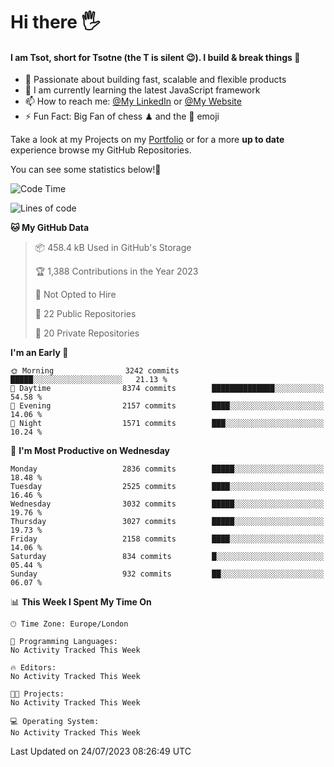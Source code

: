 # Hi there :raised_hand_with_fingers_splayed:
#### I am Tsot, short for Tsotne (the T is silent :wink:). I build & break things :space_invader:
- :telescope: Passionate about building fast, scalable and flexible products
- :seedling: I am currently learning the latest JavaScript framework 
- :mailbox: How to reach me: [@My LinkedIn](https://www.linkedin.com/in/tsotne-gvadzabia/) or [@My Website](https://tsotne.co.uk/contact)
- :zap: Fun Fact: Big Fan of chess ♟ and the 👾 emoji

Take a look at my Projects on my [Portfolio](https://tsotne.co.uk/) or for a more **up to date** experience browse my GitHub Repositories.

You can see some statistics below!:space_invader:
<!--START_SECTION:waka-->
![Code Time](http://img.shields.io/badge/Code%20Time-761%20hrs%202%20mins-blue)

![Lines of code](https://img.shields.io/badge/From%20Hello%20World%20I%27ve%20Written-7.1%20million%20lines%20of%20code-blue)

**🐱 My GitHub Data** 

> 📦 458.4 kB Used in GitHub's Storage 
 > 
> 🏆 1,388 Contributions in the Year 2023
 > 
> 🚫 Not Opted to Hire
 > 
> 📜 22 Public Repositories 
 > 
> 🔑 20 Private Repositories 
 > 
**I'm an Early 🐤** 

```text
🌞 Morning                3242 commits        █████░░░░░░░░░░░░░░░░░░░░   21.13 % 
🌆 Daytime                8374 commits        ██████████████░░░░░░░░░░░   54.58 % 
🌃 Evening                2157 commits        ████░░░░░░░░░░░░░░░░░░░░░   14.06 % 
🌙 Night                  1571 commits        ███░░░░░░░░░░░░░░░░░░░░░░   10.24 % 
```
📅 **I'm Most Productive on Wednesday** 

```text
Monday                   2836 commits        █████░░░░░░░░░░░░░░░░░░░░   18.48 % 
Tuesday                  2525 commits        ████░░░░░░░░░░░░░░░░░░░░░   16.46 % 
Wednesday                3032 commits        █████░░░░░░░░░░░░░░░░░░░░   19.76 % 
Thursday                 3027 commits        █████░░░░░░░░░░░░░░░░░░░░   19.73 % 
Friday                   2158 commits        ████░░░░░░░░░░░░░░░░░░░░░   14.06 % 
Saturday                 834 commits         █░░░░░░░░░░░░░░░░░░░░░░░░   05.44 % 
Sunday                   932 commits         ██░░░░░░░░░░░░░░░░░░░░░░░   06.07 % 
```


📊 **This Week I Spent My Time On** 

```text
🕑︎ Time Zone: Europe/London

💬 Programming Languages: 
No Activity Tracked This Week

🔥 Editors: 
No Activity Tracked This Week

🐱‍💻 Projects: 
No Activity Tracked This Week

💻 Operating System: 
No Activity Tracked This Week
```


 Last Updated on 24/07/2023 08:26:49 UTC
<!--END_SECTION:waka-->
